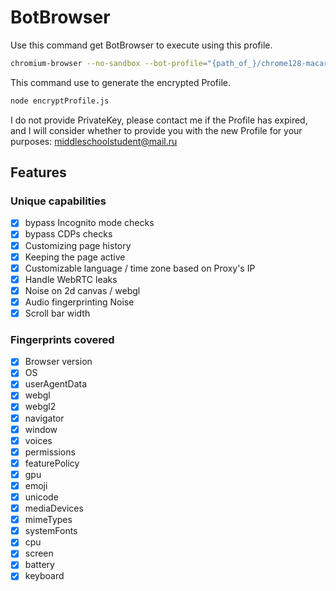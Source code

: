 # BotBrowser

Use this command get BotBrowser to execute using this profile.

```bash
chromium-browser --no-sandbox --bot-profile="{path_of_}/chrome128-macarm.enc"
```

This command use to generate the encrypted Profile.

```bash
node encryptProfile.js
```

I do not provide PrivateKey, please contact me if the Profile has expired, and I will consider whether to provide you with the new Profile for your purposes:
middleschoolstudent@mail.ru

## Features

### Unique capabilities

- [x] bypass Incognito mode checks
- [x] bypass CDPs checks
- [x] Customizing page history
- [x] Keeping the page active
- [x] Customizable language / time zone based on Proxy's IP
- [x] Handle WebRTC leaks
- [x] Noise on 2d canvas / webgl
- [x] Audio fingerprinting Noise
- [x] Scroll bar width

### Fingerprints covered

- [x] Browser version
- [x] OS
- [x] userAgentData
- [x] webgl
- [x] webgl2
- [x] navigator
- [x] window
- [x] voices
- [x] permissions
- [x] featurePolicy
- [x] gpu
- [x] emoji
- [x] unicode
- [x] mediaDevices
- [x] mimeTypes
- [x] systemFonts
- [x] cpu
- [x] screen
- [x] battery
- [x] keyboard
